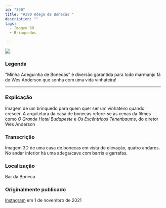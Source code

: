 ```yaml
---
id: "390"
title: "#390 Adega de Bonecas "
description: ""
tags:
  - Imagem 3D
  - Brinquedos

---
```


![](https://bebiodicionario-com.s3.amazonaws.com/media/posts/202111/250796646_258619049553387_5517826457884628104_n_17978126122441365.jpg)

### Legenda

"Minha Adeguinha de Bonecas" é diversão garantida para todo marmanjo fã de Wes Anderson que sonha com uma vida vinhateira!

---

### Explicação

Imagem de um brinquedo para quem quer ser um vinhateiro quando crescer. A arquitetura da casa de bonecas refere-se às cenas da filmes como *O Grande Hotel Budapeste* e *Os Excêntricos Tenenbaums*, do diretor Wes Anderson


### Transcrição

Imagem 3D de uma casa de bonecas em vista de elevação, quatro andares. No andar inferior há uma adega/cave com barris e garrafas.

### Localização

Bar da Boneca

### Originalmente publicado

[Instagram](https://www.instagram.com/p/CVvawyWLtbF/) em 1 de novembro de 2021
